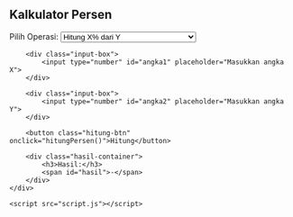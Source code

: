 <html lang="id">
<head>
    <meta charset="UTF-8">
    <meta name="viewport" content="width=device-width, initial-scale=1.0">
    <title>Kalkulator Persen</title>
    <link rel="stylesheet" href="style.css">
<body>
    <div class="container">
        <h2>Kalkulator Persen</h2>
        <label for="pilihan">Pilih Operasi:</label>
        <select id="pilihan">
            <option value="1">Hitung X% dari Y</option>
            <option value="2">Hitung X sebagai persen dari Y</option>
            <option value="3">Hitung nilai dari persen X terhadap Y</option>
        </select>

        <div class="input-box">
            <input type="number" id="angka1" placeholder="Masukkan angka X">
        </div>
        
        <div class="input-box">
            <input type="number" id="angka2" placeholder="Masukkan angka Y">
        </div>
   
        <button class="hitung-btn" onclick="hitungPersen()">Hitung</button>

        <div class="hasil-container">
            <h3>Hasil:</h3>
            <span id="hasil">-</span>
        </div>
    </div>

    <script src="script.js"></script>
</body>

